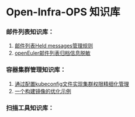 # Open-Infra-OPS 知识库

### 邮件列表知识库：
1.  [邮件列表Held messages管理规则](https://github.com/Open-Infra-Ops/Config_Info/blob/main/mail/held_messages.md)
2.  [openEuler邮件列表归档信息脱敏](https://github.com/Open-Infra-Ops/Config_Info/blob/main/mail/archives_desensitization.md)

### 容器集群管理知识库：
1. [通过配置kubeconfig文件实现集群权限精细化管理](https://github.com/Open-Infra-Ops/ops-docs/blob/main/k8s/rbac/README.md)
2. [一个构建镜像的优化示例](https://github.com/Open-Infra-Ops/ops-docs/blob/main/docker-build/example-01/Note.md)

### 扫描工具知识库：


